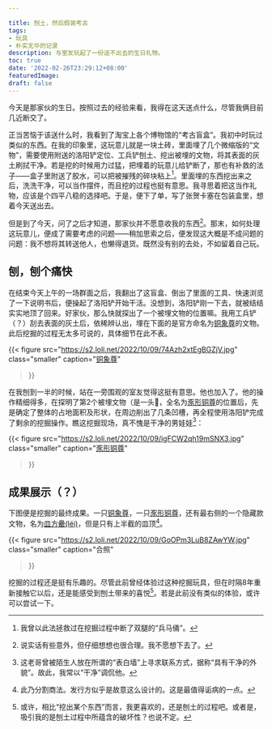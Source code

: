 ```yaml
---

title: 刨土，然后假装考古
tags:
- 玩具
- 朴实无华的记录
description: 与室友玩起了一份送不出去的生日礼物。
toc: true
date: '2022-02-26T23:29:12+08:00'
featuredImage:
draft: false
---
```


今天是那家伙的生日。按照过去的经验来看，我得在这天送点什么，尽管我俩目前几近断交了。

正当苦恼于该送什么时，我看到了淘宝上各个博物馆的“考古盲盒”。我初中时玩过类似的东西。在我的印象里，这玩意儿就是一块土砖，里面埋了几个微缩版的“文物”，需要使用附送的洛阳铲定位、工兵铲刨土、挖出被埋的文物，将其表面的灰土刷拭干净。若是挖的时候用力过猛，把埋着的玩意儿给铲断了，那也有补救的法子——盒子里附送了胶水，可以把被摧残的碎块粘上[^1]。里面埋的东西挖出来之后，洗洗干净，可以当作摆件，而且挖的过程也挺有意思。我寻思着把这当作礼物，应该是个四平八稳的选择吧。于是，便下了单，写了张贺卡塞在包装盒里，想着今天送出去。

但是到了今天，问了之后才知道，那家伙并不愿意收我的东西[^2]。那末，如何处理这玩意儿，便成了需要考虑的问题——稍加思索之后，便发现这大概是不成问题的问题：我不想将其转送他人，也懒得退货。既然没有别的去处，不如留着自己玩。

## 刨，刨个痛快

在结束今天上午的一场群面之后，我翻出了这盲盒、倒出了里面的工具、快速浏览了一下说明书后，便操起了洛阳铲开始干活。没想到，洛阳铲刚一下去，就被结结实实地顶了回来。好家伙，那么快就探出了一个被埋文物的位置嘛。我用工兵铲（？）刮去表面的灰土后，依稀辨认出，埋在下面的是官方命名为[铜象尊](http://61.187.53.122/collection.aspx?id=1218&lang=zh-CN)的文物。此后挖掘的过程无太多可说的，具体细节在此不表。

{{< figure
  src="https://s2.loli.net/2022/10/09/74Azh2xtEgBGZjV.jpg"
  class="smaller"
  caption="[铜象尊](http://61.187.53.122/collection.aspx?id=1218&lang=zh-CN)"
>}}


在我刨到一半的时候，站在一旁围观的室友觉得这挺有意思。他也加入了。他的操作精细得多，在探明了第2个被埋文物（是一头🐖，全名为[豕形铜尊](http://61.187.53.122/collection.aspx?id=1219&lang=zh-CN)的位置后，先是确定了整体的占地面积及形状，在周边削出了几条凹槽，再全程使用洛阳铲完成了剩余的挖掘操作。瞧这挖掘现场，真不愧是干净的男娃娃[^3]：

{{< figure
  src="https://s2.loli.net/2022/10/09/igFCW2qh19mSNX3.jpg"
  class="smaller"
  caption="[豕形铜尊](http://61.187.53.122/collection.aspx?id=1219&lang=zh-CN)"
>}}



## 成果展示（？）

下图便是挖掘的最终成果。一只[铜象尊](http://61.187.53.122/collection.aspx?id=1218&lang=zh-CN)，一只[豕形铜尊](http://61.187.53.122/collection.aspx?id=1219&lang=zh-CN)，还有最右侧的一个隐藏款文物，名为[皿方罍(léi)](http://61.187.53.122/collection.aspx?id=1147&lang=zh-CN)，但是只有上半截的皿顶[^4]。





{{< figure
  src="https://s2.loli.net/2022/10/09/GoOPm3LuB8ZAwYW.jpg"
  class="smaller"
  caption="合照"
>}}



挖掘的过程还是挺有乐趣的。尽管此前曾经体验过这种挖掘玩具，但在时隔8年重新接触它以后，还是能感受到刨土带来的喜悦[^5]。若是此前没有类似的体验，或许可以尝试一下。

[^1]: 我曾以此法拯救过在挖掘过程中断了双腿的“兵马俑”。

[^2]: 说实话有些意外，但仔细想想也很合理。我不愿想下去了。

[^3]: 这老哥曾被陌生人放在所谓的“表白墙”上寻求联系方式，据称“具有干净的外貌”。故此，我常以“干净”调侃他。
[^4]:此乃分割商法。发行方似乎是故意这么设计的。这是最值得诟病的一点。
[^5]: 或许，相比“挖出某个东西”而言，我更喜欢的，还是刨土的过程吧。或者是，吸引我的是刨土过程中所蕴含的破坏性？也说不定。
